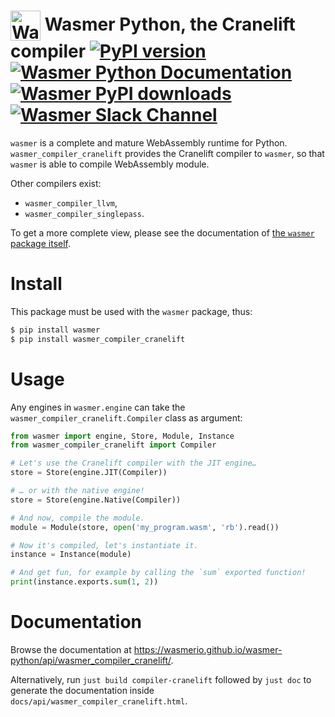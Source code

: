 # <img height="48" src="https://wasmer.io/images/logo.svg" alt="Wasmer logo" valign="middle"> Wasmer Python, the Cranelift compiler [![PyPI version](https://img.shields.io/pypi/v/wasmer_compiler_cranelift)](https://pypi.org/project/wasmer_compiler_cranelift/) [![Wasmer Python Documentation](https://img.shields.io/badge/docs-read-green)](https://wasmerio.github.io/wasmer-python/api/wasmer_compiler_cranelift/) [![Wasmer PyPI downloads](https://pepy.tech/badge/wasmer_compiler_cranelift)](https://pypi.org/project/wasmer_compiler_cranelift/) [![Wasmer Slack Channel](https://img.shields.io/static/v1?label=chat&message=on%20Slack&color=green)](https://slack.wasmer.io)

`wasmer` is a complete and mature WebAssembly runtime for
Python. `wasmer_compiler_cranelift` provides the Cranelift compiler to
`wasmer`, so that `wasmer` is able to compile WebAssembly module.

Other compilers exist:

* `wasmer_compiler_llvm`,
* `wasmer_compiler_singlepass`.

To get a more complete view, please see the documentation of [the
`wasmer` package itself](https://github.com/wasmerio/wasmer-python).

# Install

This package must be used with the `wasmer` package, thus:

```sh
$ pip install wasmer
$ pip install wasmer_compiler_cranelift
```

# Usage

Any engines in `wasmer.engine` can take the
`wasmer_compiler_cranelift.Compiler` class as argument:

```py
from wasmer import engine, Store, Module, Instance
from wasmer_compiler_cranelift import Compiler

# Let's use the Cranelift compiler with the JIT engine…
store = Store(engine.JIT(Compiler))

# … or with the native engine!
store = Store(engine.Native(Compiler))

# And now, compile the module.
module = Module(store, open('my_program.wasm', 'rb').read())

# Now it's compiled, let's instantiate it.
instance = Instance(module)

# And get fun, for example by calling the `sum` exported function!
print(instance.exports.sum(1, 2))
```

# Documentation

Browse the documentation at
https://wasmerio.github.io/wasmer-python/api/wasmer_compiler_cranelift/.

Alternatively, run `just build compiler-cranelift` followed by `just
doc` to generate the documentation inside
`docs/api/wasmer_compiler_cranelift.html`.
